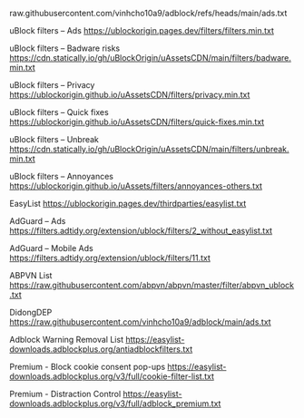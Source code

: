 raw.githubusercontent.com/vinhcho10a9/adblock/refs/heads/main/ads.txt

uBlock filters – Ads
https://ublockorigin.pages.dev/filters/filters.min.txt

uBlock filters – Badware risks
https://cdn.statically.io/gh/uBlockOrigin/uAssetsCDN/main/filters/badware.min.txt

uBlock filters – Privacy
https://ublockorigin.github.io/uAssetsCDN/filters/privacy.min.txt

uBlock filters – Quick fixes
https://ublockorigin.github.io/uAssetsCDN/filters/quick-fixes.min.txt

uBlock filters – Unbreak
https://cdn.statically.io/gh/uBlockOrigin/uAssetsCDN/main/filters/unbreak.min.txt

uBlock filters – Annoyances
https://ublockorigin.github.io/uAssets/filters/annoyances-others.txt

EasyList
https://ublockorigin.pages.dev/thirdparties/easylist.txt

AdGuard – Ads
https://filters.adtidy.org/extension/ublock/filters/2_without_easylist.txt

AdGuard – Mobile Ads
https://filters.adtidy.org/extension/ublock/filters/11.txt

ABPVN List
https://raw.githubusercontent.com/abpvn/abpvn/master/filter/abpvn_ublock.txt

DidongDEP
https://raw.githubusercontent.com/vinhcho10a9/adblock/main/ads.txt

Adblock Warning Removal List
https://easylist-downloads.adblockplus.org/antiadblockfilters.txt

Premium - Block cookie consent pop-ups
https://easylist-downloads.adblockplus.org/v3/full/cookie-filter-list.txt

Premium - Distraction Control
https://easylist-downloads.adblockplus.org/v3/full/adblock_premium.txt
